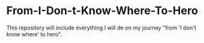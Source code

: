 # From-I-Don-t-Know-Where-To-Hero
This repository will include everything I will de on my journey "from 'I don't know where' to hero".

